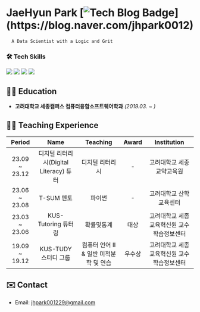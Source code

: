 # JaeHyun Park    [![Tech Blog Badge](http://img.shields.io/badge/-Tech%20blog-black?style=flat-square&logo=github&link=https://mindorizip.tistory.com/(https://blog.naver.com/jhpark0012))](https://blog.naver.com/jhpark0012)

<p>
  
      A Data Scientist with a Logic and Grit
  
<p>


<h3> 🛠 Tech Skills</h3>
<div>
<img src="https://img.shields.io/badge/python-3776AB?style=for-the-badge&logo=python&logoColor=white">  
<img src="https://img.shields.io/badge/r-276DC3?style=for-the-badge&logo=r&logoColor=white">   
  
<img src="https://img.shields.io/badge/mysql-4479A1?style=for-the-badge&logo=mysql&logoColor=white"> 
<img src="https://img.shields.io/badge/oracle-F80000?style=for-the-badge&logo=oracle&logoColor=white"> 
</div>


## 🧑‍🎓 Education
- **고려대학교 세종캠퍼스 컴퓨터융합소프트웨어학과** *(2019.03. ~ )*



## 🧑‍🏫 Teaching Experience
| Period | Name | Teaching | Award | Institution |
|:---:|:---:|:---:|:---:|:---:|
| 23.09 ~ 23.12 | 디지털 리터리시(Digital Literacy) 튜터 | 디지털 리터리시 | - | 고려대학교 세종교약교육원 |
| 23.06 ~ 23.08 | T-SUM 멘토 | 파이썬 | - | 고려대학교 산학교육센터 |
| 23.03 ~ 23.06 | KUS-Tutoring 튜터링 | 확률및통계 | 대상 | 고려대학교 세종교육혁신원 교수학습정보센터 |
| 19.09 ~ 19.12 | KUS-TUDY 스터디 그룹 | 컴퓨터 언어 II & 일반 미적분학 및 연습 | 우수상 | 고려대학교 세종교육혁신원 교수학습정보센터 |


## ✉️ Contact
- Email: jhpark001229@gmail.com

